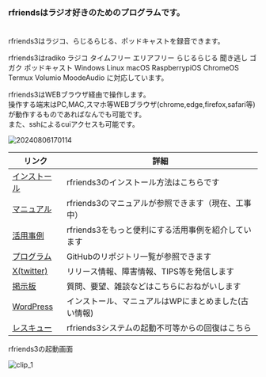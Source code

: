 ### rfriendsはラジオ好きのためのプログラムです。  

　  
rfriends3はラジコ、らじるらじる、ポッドキャストを録音できます。    
  
rfriends3はradiko ラジコ タイムフリー エリアフリー らじるらじる 聞き逃し ゴガク  ポッドキャスト Windows Linux macOS RaspberrypiOS ChromeOS Termux Volumio MoodeAudio に対応しています。  
  
rfriends3はWEBブラウザ経由で操作します。  
操作する端末はPC,MAC,スマホ等WEBブラウザ(chrome,edge,firefox,safari等)が動作するものであればなんでも可能です。  
また、sshによるcuiアクセスも可能です。  
  
![20240806170114](https://github.com/user-attachments/assets/2c40c57d-7ae4-4eee-811e-cb6c28f112f0)   
  

  
|リンク|詳細|
|---|---|
|[インストール](https://github.com/rfriends/rfriends/wiki)|rfriends3のインストール方法はこちらです|
|[マニュアル](https://github.com/rfriends/rfriends3/wiki)|rfriends3のマニュアルが参照できます（現在、工事中）|
|[活用事例](https://rfriends.hatenablog.com/entry/2024/08/14/113233)|rfriends3をもっと便利にする活用事例を紹介しています|
|[プログラム](https://github.com/rfriends?tab=repositories)|GitHubのリポジトリ一覧が参照できます|
|[X(twitter)](https://twitter.com/rfriends2017)|リリース情報、障害情報、TIPS等を発信します|
|[掲示板](http://ceres.s501.xrea.com/wforum/wforum.cgi)|質問、要望、雑談などはこちらにおねがいします|
|[WordPress](http://ceres.s501.xrea.com/wp_rfriends/)|インストール、マニュアルはWPにまとめました(古い情報)|
|[レスキュー](https://github.com/rfriends/rfriends_rescue/wiki/rfriends3%E3%81%AE%E3%83%AA%E3%82%AB%E3%83%90%E3%83%AA%E6%96%B9%E6%B3%95)|rfriends3システムの起動不可等からの回復はこちら|  
  
rfriends3の起動画面
   
![clip_1](https://github.com/user-attachments/assets/a2d43d2e-b8a6-43c5-b948-ef5290629477)
